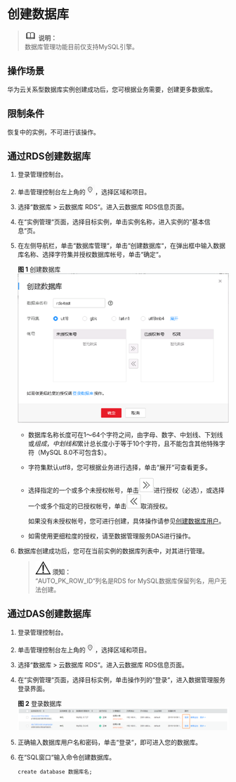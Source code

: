 # 创建数据库<a name="rds_05_0019"></a>

>![](public_sys-resources/icon-note.gif) **说明：**   
>数据库管理功能目前仅支持MySQL引擎。  

## 操作场景<a name="section7898787175059"></a>

华为云关系型数据库实例创建成功后，您可根据业务需要，创建更多数据库。

## 限制条件<a name="section461718913309"></a>

恢复中的实例，不可进行该操作。

## 通过RDS创建数据库<a name="section13116113272414"></a>

1.  登录管理控制台。
2.  单击管理控制台左上角的![](figures/Region灰色图标.png)，选择区域和项目。
3.  选择“数据库  \>  云数据库 RDS“。进入云数据库 RDS信息页面。
4.  在“实例管理“页面，选择目标实例，单击实例名称，进入实例的“基本信息“页。
5.  在左侧导航栏，单击“数据库管理“，单击“创建数据库“，在弹出框中输入数据库名称、选择字符集并授权数据库帐号，单击“确定“。

    **图 1**  创建数据库<a name="fig1446134014207"></a>  
    ![](figures/创建数据库.png "创建数据库")

    -   数据库名称长度可在1～64个字符之间，由字母、数字、中划线、下划线或$组成，中划线和$累计总长度小于等于10个字符，且不能包含其他特殊字符（MySQL 8.0不可包含$）。
    -   字符集默认utf8，您可根据业务进行选择，单击“展开“可查看更多。
    -   选择指定的一个或多个未授权帐号，单击![](figures/toright02.png)进行授权（必选），或选择一个或多个指定的已授权帐号，单击![](figures/toleft02.png)取消授权。

        如果没有未授权帐号，您可进行创建，具体操作请参见[创建数据库用户](创建数据库用户.md)。

    -   如需使用更细粒度的授权，请至数据管理服务DAS进行操作。

6.  数据库创建成功后，您可在当前实例的数据库列表中，对其进行管理。

    >![](public_sys-resources/icon-notice.gif) **须知：**   
    >“AUTO\_PK\_ROW\_ID“列名是RDS for MySQL数据库保留列名，用户无法创建。  


## 通过DAS创建数据库<a name="section1064035173317"></a>

1.  登录管理控制台。
2.  单击管理控制台左上角的![](figures/Region灰色图标.png)，选择区域和项目。
3.  选择“数据库  \>  云数据库 RDS“。进入云数据库 RDS信息页面。
4.  在“实例管理“页面，选择目标实例，单击操作列的“登录“，进入数据管理服务登录界面。

    **图 2**  登录数据库<a name="fig56246975814"></a>  
    ![](figures/登录数据库.png "登录数据库")

5.  正确输入数据库用户名和密码，单击“登录“，即可进入您的数据库。
6.  在“SQL窗口“输入命令创建数据库。

    ```
    create database 数据库名;
    ```


